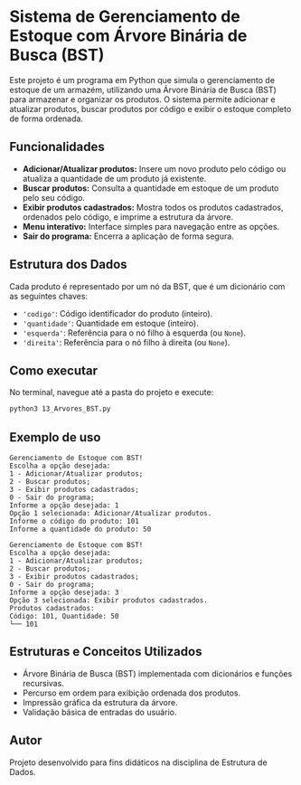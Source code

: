 # Sistema de Gerenciamento de Estoque com Árvore Binária de Busca (BST)

Este projeto é um programa em Python que simula o gerenciamento de estoque de um armazém, utilizando uma Árvore Binária de Busca (BST) para armazenar e organizar os produtos. O sistema permite adicionar e atualizar produtos, buscar produtos por código e exibir o estoque completo de forma ordenada.

## Funcionalidades

- **Adicionar/Atualizar produtos:** Insere um novo produto pelo código ou atualiza a quantidade de um produto já existente.
- **Buscar produtos:** Consulta a quantidade em estoque de um produto pelo seu código.
- **Exibir produtos cadastrados:** Mostra todos os produtos cadastrados, ordenados pelo código, e imprime a estrutura da árvore.
- **Menu interativo:** Interface simples para navegação entre as opções.
- **Sair do programa:** Encerra a aplicação de forma segura.

## Estrutura dos Dados

Cada produto é representado por um nó da BST, que é um dicionário com as seguintes chaves:
- `'codigo'`: Código identificador do produto (inteiro).
- `'quantidade'`: Quantidade em estoque (inteiro).
- `'esquerda'`: Referência para o nó filho à esquerda (ou `None`).
- `'direita'`: Referência para o nó filho à direita (ou `None`).

## Como executar

No terminal, navegue até a pasta do projeto e execute:

```sh
python3 13_Arvores_BST.py
```

## Exemplo de uso

```
Gerenciamento de Estoque com BST!
Escolha a opção desejada:
1 - Adicionar/Atualizar produtos;
2 - Buscar produtos;
3 - Exibir produtos cadastrados;
0 - Sair do programa;
Informe a opção desejada: 1
Opção 1 selecionada: Adicionar/Atualizar produtos.
Informe o código do produto: 101
Informe a quantidade do produto: 50

Gerenciamento de Estoque com BST!
Escolha a opção desejada:
1 - Adicionar/Atualizar produtos;
2 - Buscar produtos;
3 - Exibir produtos cadastrados;
0 - Sair do programa;
Informe a opção desejada: 3
Opção 3 selecionada: Exibir produtos cadastrados.
Produtos cadastrados:
Código: 101, Quantidade: 50
└── 101
```

## Estruturas e Conceitos Utilizados

- Árvore Binária de Busca (BST) implementada com dicionários e funções recursivas.
- Percurso em ordem para exibição ordenada dos produtos.
- Impressão gráfica da estrutura da árvore.
- Validação básica de entradas do usuário.

## Autor

Projeto desenvolvido para fins didáticos na disciplina de Estrutura de Dados.